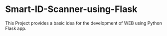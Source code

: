 # Smart-ID-Scanner-using-Flask
This Project provides a basic idea for the development of WEB  using Python Flask app.
